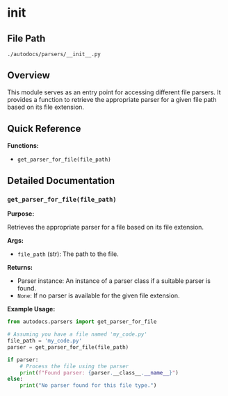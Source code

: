 # __init__

## File Path

`./autodocs/parsers/__init__.py`

## Overview

This module serves as an entry point for accessing different file parsers. It provides a function to retrieve the appropriate parser for a given file path based on its file extension.

## Quick Reference

**Functions:**

*   `get_parser_for_file(file_path)`

## Detailed Documentation

### `get_parser_for_file(file_path)`

**Purpose:**

Retrieves the appropriate parser for a file based on its file extension.

**Args:**

*   `file_path` (str): The path to the file.

**Returns:**

*   Parser instance: An instance of a parser class if a suitable parser is found.
*   `None`: If no parser is available for the given file extension.

**Example Usage:**

```python
from autodocs.parsers import get_parser_for_file

# Assuming you have a file named 'my_code.py'
file_path = 'my_code.py'
parser = get_parser_for_file(file_path)

if parser:
    # Process the file using the parser
    print(f"Found parser: {parser.__class__.__name__}")
else:
    print("No parser found for this file type.")
```